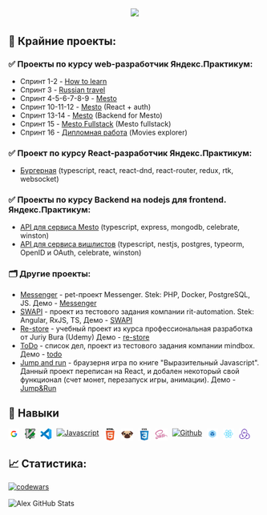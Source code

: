<h1 align="center">
  <img src="https://github.com/blackcater/blackcater/raw/main/images/Hi.gif" height="32"/>
</h1>

## 📂 Крайние проекты:

### ✅ Проекты по курсу web-разработчик Яндекс.Практикум:

- Спринт 1-2 - [How to learn](https://github.com/g28xyz/how-to-learn)
- Спринт 3 - [Russian travel](https://github.com/g28xyz/russian-travel)
- Спринт 4-5-6-7-8-9 - [Mesto](https://github.com/g28xyz/mesto)
- Спринт 10-11-12 - [Mesto](https://github.com/G28XYZ/react-mesto-auth) (React + auth)
- Спринт 13-14 - [Mesto](https://github.com/G28XYZ/express-mesto-gha) (Backend for Mesto)
- Спринт 15 - [Mesto Fullstack](https://github.com/G28XYZ/react-mesto-api-full) (Mesto fullstack)
- Спринт 16 - [Дипломная работа](https://github.com/G28XYZ/movies-explorer-frontend) (Movies explorer)

### ✅ Проект по курсу React-разработчик Яндекс.Практикум:
- [Бургерная](https://github.com/G28XYZ/react-burger) (typescript, react, react-dnd, react-router, redux, rtk, websocket)

### ✅ Проекты по курсу Backend на nodejs для frontend. Яндекс.Практикум:
- [API для сервиса Mesto](https://github.com/G28XYZ/nodejs-mesto-project) (typescript, express, mongodb, celebrate, winston)
- [API для сервиса вишлистов](https://github.com/G28XYZ/kupipodariday-backend) (typescript, nestjs, postgres, typeorm, OpenID и OAuth, celebrate, winston)

### 🗂 Другие проекты:

- [Messenger](https://github.com/G28XYZ/php-auth) - pet-проект Messenger. Stek: PHP, Docker, PostgreSQL, JS. Демо - [Messenger](http://kucherenko-aleksandr.ru/phpauth)
- [SWAPI](https://github.com/G28XYZ/test-swapi-angular) - проект из тестового задания компании rit-automation. Stek: Angular, RxJS, TS,  Демо - [SWAPI](https://g28xyz.github.io/test-swapi-angular/)
- [Re-store](https://github.com/G28XYZ/re-store) - учебный проект из курса профессиональная разработка от Juriy Bura (Udemy) Демо - [re-store](https://g28xyz.github.io/re-store/)
- [ToDo](https://github.com/G28XYZ/minbox-todo-app) - список дел, проект из тестового задания компании mindbox. Демо - [todo](https://g28xyz.github.io/minbox-todo-app/)
- [Jump and run](https://github.com/G28XYZ/jump-and-run-react) - браузерня игра по книге "Выразительный Javascript". Данный проект переписан на React, и добален некоторый свой функционал (счет монет, перезапуск игры, анимации). Демо - [Jump&Run](https://g28xyz.github.io/jump-and-run-react/)


## 🎯 Навыки

<div style="display:flex; gap: 10px;">
  <a target="_blank" rel="noopener noreferrer" href="https://google.com/"><img src="https://github.com/github/explore/blob/main/topics/google/google.png?raw=true" alt="Vim" height="22" style="max-width: 100%;"></a>
  <a target="_blank" rel="noopener noreferrer" href="https://raw.githubusercontent.com/github/explore/80688e429a7d4ef2fca1e82350fe8e3517d3494d/topics/vim/vim.png"><img src="https://raw.githubusercontent.com/github/explore/80688e429a7d4ef2fca1e82350fe8e3517d3494d/topics/vim/vim.png" alt="Vim" height="22" style="max-width: 100%;"></a>
  <a target="_blank" rel="noopener noreferrer" href="https://raw.githubusercontent.com/github/explore/80688e429a7d4ef2fca1e82350fe8e3517d3494d/topics/visual-studio-code/visual-studio-code.png"><img src="https://raw.githubusercontent.com/github/explore/80688e429a7d4ef2fca1e82350fe8e3517d3494d/topics/visual-studio-code/visual-studio-code.png" alt="VS Code" height="22" style="max-width: 100%;"></a>
  <a target="_blank" rel="noopener noreferrer" href="https://raw.githubusercontent.com/github/explore/80688e429a7d4ef2fca1e82350fe8e3517d3494d/topics/javascript/javascript.png"><img src="https://raw.githubusercontent.com/jmnote/z-icons/master/svg/javascript.svg" alt="Javascript" height="22" style="max-width: 100%;"></a>
  <a target="_blank" rel="noopener noreferrer" href="https://raw.githubusercontent.com/github/explore/80688e429a7d4ef2fca1e82350fe8e3517d3494d/topics/html/html.png"><img src="https://raw.githubusercontent.com/github/explore/80688e429a7d4ef2fca1e82350fe8e3517d3494d/topics/html/html.png" alt="HTML" height="24" style="max-width: 100%;"></a>
  <a target="_blank" rel="noopener noreferrer" href="https://pugjs.org/"><img src="https://github.com/github/explore/blob/main/topics/pug/pug.png?raw=true" alt="PUG" height="24" style="max-width: 100%;"></a>
  <a target="_blank" rel="noopener noreferrer" href="https://raw.githubusercontent.com/github/explore/80688e429a7d4ef2fca1e82350fe8e3517d3494d/topics/css/css.png"><img src="https://raw.githubusercontent.com/github/explore/80688e429a7d4ef2fca1e82350fe8e3517d3494d/topics/css/css.png" alt="CSS" height="24" style="max-width: 100%;"></a>
  <a target="_blank" rel="noopener noreferrer" href="https://raw.githubusercontent.com/github/explore/80688e429a7d4ef2fca1e82350fe8e3517d3494d/topics/sass/sass.png"><img src="https://raw.githubusercontent.com/github/explore/80688e429a7d4ef2fca1e82350fe8e3517d3494d/topics/sass/sass.png" alt="Saas" height="24" style="max-width: 100%;"></a>
  <a target="_blank" rel="noopener noreferrer" href="https://raw.githubusercontent.com/styled-components/brand/master/styled-components.png"><img src="https://raw.githubusercontent.com/jmnote/z-icons/master/svg/github.svg" alt="Github" height="24" style="max-width: 100%;"></a>
  <a target="_blank" rel="noopener noreferrer" href="https://raw.githubusercontent.com/github/explore/80688e429a7d4ef2fca1e82350fe8e3517d3494d/topics/webpack/webpack.png"><img src="https://raw.githubusercontent.com/github/explore/80688e429a7d4ef2fca1e82350fe8e3517d3494d/topics/webpack/webpack.png" alt="Webpack" height="22" style="max-width: 100%;"></a>
  <a target="_blank" rel="noopener noreferrer" href="https://raw.githubusercontent.com/github/explore/80688e429a7d4ef2fca1e82350fe8e3517d3494d/topics/react/react.png"><img src="https://raw.githubusercontent.com/github/explore/80688e429a7d4ef2fca1e82350fe8e3517d3494d/topics/react/react.png" alt="React" height="22" style="max-width: 100%;"></a>
  <a target="_blank" rel="noopener noreferrer" href="https://raw.githubusercontent.com/github/explore/80688e429a7d4ef2fca1e82350fe8e3517d3494d/topics/redux/redux.png">
  <img src="https://raw.githubusercontent.com/github/explore/80688e429a7d4ef2fca1e82350fe8e3517d3494d/topics/redux/redux.png" alt="React" height="22" style="max-width: 100%;"></a>
</div>

<!-- Код:

![html](https://tinyurl.com/2fw8b3vz) ![javascript](https://tinyurl.com/5bkbxz2j)

Стили:

![css](https://tinyurl.com/ms6732wv)

Инструменты:

![GitHub](https://tinyurl.com/46mz3hp5) ![Webpack](https://tinyurl.com/apn6f2v9) ![Babel](https://tinyurl.com/2p9eu8st) ![Postcss](https://tinyurl.com/4p6mauba) ![NPM](https://tinyurl.com/59hk6rs8)

Редакторы:

![Vim](https://tinyurl.com/2p9a86w4) ![VSCode](https://tinyurl.com/ynxssmbn) -->

## &#x1f4c8; Статистика:

[![codewars](https://www.codewars.com/users/Alex%20Kucher/badges/large)](https://www.codewars.com/users/Alex%20Kucher)

<div >
  <!-- <a style="display:flex; max-width: 320px;" href="https://github.com/G28XYZ">
    <img align="center" style="margin:0" src="https://github-profile-summary-cards.vercel.app/api/cards/profile-details?username=g28xyz&theme=nord_bright" /> -->
      <img align="center" style="margin:0" src="https://github-profile-summary-cards.vercel.app/api/cards/repos-per-language?username=g28xyz&theme=nord_bright" alt="Alex GitHub Stats" />
  </a>
</div>

<!-- <div style="display:flex;">
  <a href="https://github.com/G28XYZ">
    <img align="center" style="margin:0" src="https://github-readme-stats.vercel.app/api/top-langs/?username=G28XYZ&hide=html,css&theme=algolia&show_icons=true" />
  </a>

  <a href="https://github.com/G28XYZ">
    <img align="center" style="margin:0" src="https://github-readme-stats.vercel.app/api?username=G28XYZ&show_icons=true&line_height=27&count_private=true&theme=algolia&show_icons=true" alt="Alex GitHub Stats" />
  </a>
</div> -->
